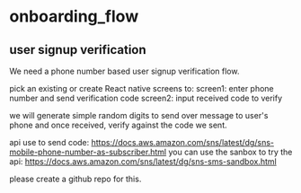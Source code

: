 # onboarding_flow

## user signup verification

We need a phone number based user signup verification flow.

pick an existing or create React native screens to:
screen1: enter phone number and send verification code 
screen2: input received code to verify

we will generate simple random digits to send over message to user's phone and once received, verify against the code we sent.

api use to send code: https://docs.aws.amazon.com/sns/latest/dg/sns-mobile-phone-number-as-subscriber.html
you can use the sanbox to try the api: https://docs.aws.amazon.com/sns/latest/dg/sns-sms-sandbox.html

please create a github repo for this.
